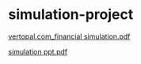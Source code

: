 # simulation-project
[vertopal.com_financial simulation.pdf](https://github.com/user-attachments/files/20596914/vertopal.com_financial.simulation.pdf)

[simulation ppt.pdf](https://github.com/user-attachments/files/20596944/simulation.ppt.pdf)
